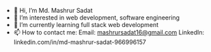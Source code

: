 - 👋 Hi, I’m Md. Mashrur Sadat
- 👀 I’m interested in web development, software engineering
- 🌱 I’m currently learning full stack web development
- 📫 How to contact me:
      Email: mashrursadat16@gmail.com
      LinkedIn: linkedin.com/in/md-mashrur-sadat-966996157 
      

<!---
Md-Mashrur-Sadat/Md-Mashrur-Sadat is a ✨ special ✨ repository because its `README.md` (this file) appears on your GitHub profile.
You can click the Preview link to take a look at your changes.
--->
